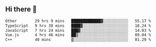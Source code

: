 ## Hi there 👋

<!--START_SECTION:waka-->

```txt
Other        29 hrs 9 mins   █████████████▓░░░░░░░░░░░   55.17 %
TypeScript   9 hrs 38 mins   ████▓░░░░░░░░░░░░░░░░░░░░   18.24 %
JavaScript   7 hrs 24 mins   ███▓░░░░░░░░░░░░░░░░░░░░░   14.03 %
Vue.js       4 hrs 46 mins   ██▒░░░░░░░░░░░░░░░░░░░░░░   09.04 %
C++          40 mins         ▒░░░░░░░░░░░░░░░░░░░░░░░░   01.29 %
```

<!--END_SECTION:waka-->
